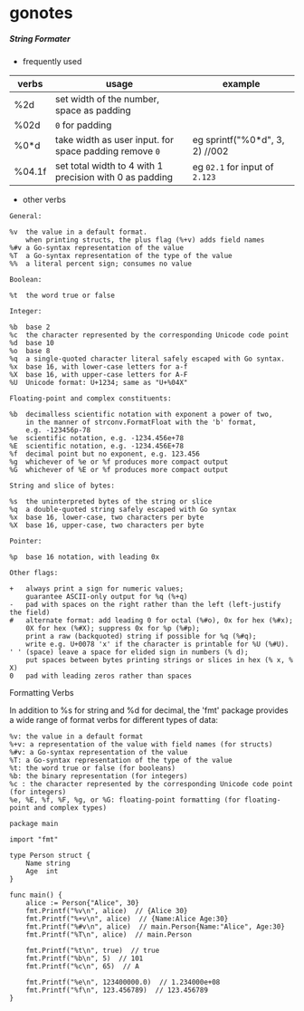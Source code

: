 # gonotes

##### String Formater
- frequently used
  
|verbs| usage| example |
|--------|--------|--|
|%2d  | set width of the number, space as padding||
| %02d |`0` for padding ||
| %0*d | take width as user input. for space padding remove `0`| eg sprintf("%0*d", 3, 2) //002 |
| %04.1f| set total width to 4 with 1 precision with 0 as padding| eg `02.1` for input of `2.123`|

- other verbs

```  
General:

%v  the value in a default format.
    when printing structs, the plus flag (%+v) adds field names
%#v a Go-syntax representation of the value
%T  a Go-syntax representation of the type of the value
%%  a literal percent sign; consumes no value

Boolean:

%t  the word true or false

Integer:

%b  base 2
%c  the character represented by the corresponding Unicode code point
%d  base 10
%o  base 8
%q  a single-quoted character literal safely escaped with Go syntax.
%x  base 16, with lower-case letters for a-f
%X  base 16, with upper-case letters for A-F
%U  Unicode format: U+1234; same as "U+%04X"

Floating-point and complex constituents:

%b  decimalless scientific notation with exponent a power of two,
    in the manner of strconv.FormatFloat with the 'b' format,
    e.g. -123456p-78
%e  scientific notation, e.g. -1234.456e+78
%E  scientific notation, e.g. -1234.456E+78
%f  decimal point but no exponent, e.g. 123.456
%g  whichever of %e or %f produces more compact output
%G  whichever of %E or %f produces more compact output

String and slice of bytes:

%s  the uninterpreted bytes of the string or slice
%q  a double-quoted string safely escaped with Go syntax
%x  base 16, lower-case, two characters per byte
%X  base 16, upper-case, two characters per byte

Pointer:

%p  base 16 notation, with leading 0x

Other flags:

+   always print a sign for numeric values;
    guarantee ASCII-only output for %q (%+q)
-   pad with spaces on the right rather than the left (left-justify the field)
#   alternate format: add leading 0 for octal (%#o), 0x for hex (%#x);
    0X for hex (%#X); suppress 0x for %p (%#p);
    print a raw (backquoted) string if possible for %q (%#q);
    write e.g. U+0078 'x' if the character is printable for %U (%#U).
' ' (space) leave a space for elided sign in numbers (% d);
    put spaces between bytes printing strings or slices in hex (% x, % X)
0   pad with leading zeros rather than spaces
```

Formatting Verbs

In addition to %s for string and %d for decimal, the 'fmt' package provides a wide range of format verbs for different types of data:

    %v: the value in a default format
    %+v: a representation of the value with field names (for structs)
    %#v: a Go-syntax representation of the value
    %T: a Go-syntax representation of the type of the value
    %t: the word true or false (for booleans)
    %b: the binary representation (for integers)
    %c : the character represented by the corresponding Unicode code point (for integers)
    %e, %E, %f, %F, %g, or %G: floating-point formatting (for floating-point and complex types)
```
package main

import "fmt"

type Person struct {
    Name string
    Age  int
}

func main() {
    alice := Person{"Alice", 30}
    fmt.Printf("%v\n", alice)  // {Alice 30}
    fmt.Printf("%+v\n", alice)  // {Name:Alice Age:30}
    fmt.Printf("%#v\n", alice)  // main.Person{Name:"Alice", Age:30}
    fmt.Printf("%T\n", alice)  // main.Person

    fmt.Printf("%t\n", true)  // true
    fmt.Printf("%b\n", 5)  // 101
    fmt.Printf("%c\n", 65)  // A

    fmt.Printf("%e\n", 123400000.0)  // 1.234000e+08
    fmt.Printf("%f\n", 123.456789)  // 123.456789
}
```
